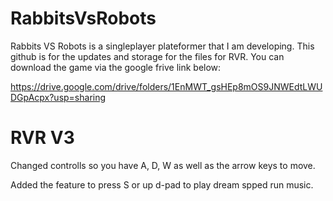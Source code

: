 # RabbitsVsRobots
Rabbits VS Robots is a singleplayer plateformer that I am developing. This github is for the updates and storage for the files for RVR. You can download the game via the google frive link below:

https://drive.google.com/drive/folders/1EnMWT_gsHEp8mOS9JNWEdtLWUDGpAcpx?usp=sharing

# RVR V3

Changed controlls so you have A, D, W as well as the arrow keys to move.

Added the feature to press S or up d-pad to play dream spped run music. 

